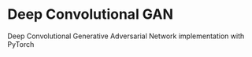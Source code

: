 # Deep Convolutional GAN

Deep Convolutional Generative Adversarial Network implementation with PyTorch
